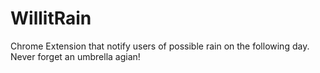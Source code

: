 # WillitRain
Chrome Extension that notify users of possible rain on the following day. Never forget an umbrella agian!
